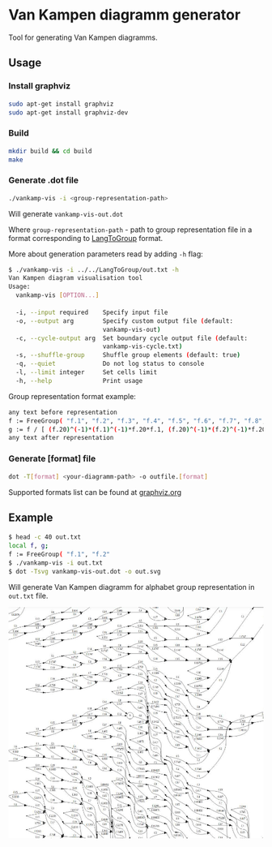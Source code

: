# Van Kampen diagramm generator

Tool for generating Van Kampen diagramms.

## Usage

### Install graphviz

```bash
sudo apt-get install graphviz
sudo apt-get install graphviz-dev
```

### Build

```bash
mkdir build && cd build
make
```

### Generate .dot file

```bash
./vankamp-vis -i <group-representation-path>
```

Will generate `vankamp-vis-out.dot`

Where `group-representation-path` - path to group representation file in a format corresponding to
[LangToGroup](https://github.com/YaccConstructor/LangToGroup)
format.

More about generation parameters read by adding `-h` flag:

```bash
$ ./vankamp-vis -i ../../LangToGroup/out.txt -h
Van Kampen diagram visualisation tool
Usage:
  vankamp-vis [OPTION...]

  -i, --input required    Specify input file
  -o, --output arg        Specify custom output file (default:
                          vankamp-vis-out)
  -c, --cycle-output arg  Set boundary cycle output file (default:
                          vankamp-vis-cycle.txt)
  -s, --shuffle-group     Shuffle group elements (default: true)
  -q, --quiet             Do not log status to console
  -l, --limit integer     Set cells limit
  -h, --help              Print usage
```

Group representation format example:

```bash
any text before representation
f := FreeGroup( "f.1", "f.2", "f.3", "f.4", "f.5", "f.6", "f.7", "f.8", "f.9" )
g := f / [ (f.20)^(-1)*(f.1)^(-1)*f.20*f.1, (f.20)^(-1)*(f.2)^(-1)*f.20*f.2, (f.20)^(-1)*(f.3)^(-1)*f.20*f.3, (f.20)^(-1)*(f.4)^(-1)*f.20*f.4, (f.20)^(-1)*(f.5)^(-1)*f.20*f.5, (f.20)^(-1)*(f.6)^(-1)*f.20*f.6, (f.20)^(-1)*(f.7)^(-1)*f.20*f.7 ];
any text after representation
```

### Generate [format] file

```bash
dot -T[format] <your-diagramm-path> -o outfile.[format]
```

Supported formats list can be found at [graphviz.org](https://graphviz.org/doc/info/output.html)

## Example

```bash
$ head -c 40 out.txt
local f, g;
f := FreeGroup( "f.1", "f.2"
$ ./vankamp-vis -i out.txt
$ dot -Tsvg vankamp-vis-out.dot -o out.svg
```

Will generate Van Kampen diagramm for alphabet group representation in `out.txt` file.

![example](media/example.jpg)
